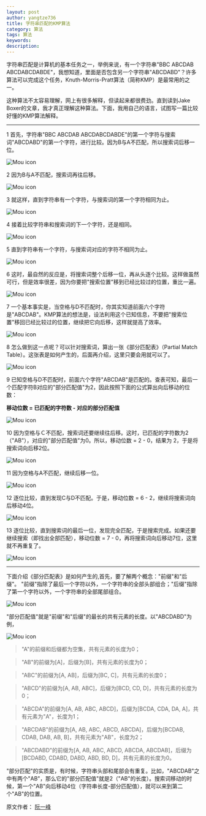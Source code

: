 ```yaml
---
layout: post
author: yangtze736
title: 字符串匹配的KMP算法
category: 算法
tags: 算法
keywords: 
description: 
---
```


字符串匹配是计算机的基本任务之一，举例来说，有一个字符串"BBC ABCDAB ABCDABCDABDE"，我想知道，里面是否包含另一个字符串"ABCDABD"？许多算法可以完成这个任务，Knuth-Morris-Pratt算法（简称KMP）是最常用的之一。

这种算法不太容易理解，网上有很多解释，但读起来都很费劲。直到读到Jake Boxer的文章，我才真正理解这种算法。下面，我用自己的语言，试图写一篇比较好懂的KMP算法解释。

<!-- more -->

-----

1 首先，字符串"BBC ABCDAB ABCDABCDABDE"的第一个字符与搜索词"ABCDABD"的第一个字符，进行比较。因为B与A不匹配，所以搜索词后移一位。

![Mou icon](http://yangtze736.github.io/public/img/algo/KMP-1.png)

2 因为B与A不匹配，搜索词再往后移。

![Mou icon](http://yangtze736.github.io/public/img/algo/KMP-2.png)

3 就这样，直到字符串有一个字符，与搜索词的第一个字符相同为止。

![Mou icon](http://yangtze736.github.io/public/img/algo/KMP-3.png)

4 接着比较字符串和搜索词的下一个字符，还是相同。

![Mou icon](http://yangtze736.github.io/public/img/algo/KMP-4.png)

5 直到字符串有一个字符，与搜索词对应的字符不相同为止。

![Mou icon](http://yangtze736.github.io/public/img/algo/KMP-5.png)

6 这时，最自然的反应是，将搜索词整个后移一位，再从头逐个比较。这样做虽然可行，但是效率很差，因为你要把"搜索位置"移到已经比较过的位置，重比一遍。

![Mou icon](http://yangtze736.github.io/public/img/algo/KMP-6.png)

7 一个基本事实是，当空格与D不匹配时，你其实知道前面六个字符是"ABCDAB"。KMP算法的想法是，设法利用这个已知信息，不要把"搜索位置"移回已经比较过的位置，继续把它向后移，这样就提高了效率。

![Mou icon](http://yangtze736.github.io/public/img/algo/KMP-7.png)

8 怎么做到这一点呢？可以针对搜索词，算出一张《部分匹配表》（Partial Match Table）。这张表是如何产生的，后面再介绍，这里只要会用就可以了。

![Mou icon](http://yangtze736.github.io/public/img/algo/KMP-8.png)

9 已知空格与D不匹配时，前面六个字符"ABCDAB"是匹配的。查表可知，最后一个匹配字符B对应的"部分匹配值"为2，因此按照下面的公式算出向后移动的位数：

**移动位数 = 已匹配的字符数 - 对应的部分匹配值**

![Mou icon](http://yangtze736.github.io/public/img/algo/KMP-9.png)

10 因为空格与Ｃ不匹配，搜索词还要继续往后移。这时，已匹配的字符数为2（"AB"），对应的"部分匹配值"为0。所以，移动位数 = 2 - 0，结果为 2，于是将搜索词向后移2位。

![Mou icon](http://yangtze736.github.io/public/img/algo/KMP-10.png)

11 因为空格与A不匹配，继续后移一位。

![Mou icon](http://yangtze736.github.io/public/img/algo/KMP-11.png)

12 逐位比较，直到发现C与D不匹配。于是，移动位数 = 6 - 2，继续将搜索词向后移动4位。

![Mou icon](http://yangtze736.github.io/public/img/algo/KMP-12.png)

13 逐位比较，直到搜索词的最后一位，发现完全匹配，于是搜索完成。如果还要继续搜索（即找出全部匹配），移动位数 = 7 - 0，再将搜索词向后移动7位，这里就不再重复了。

![Mou icon](http://yangtze736.github.io/public/img/algo/KMP-13.png)

-----

下面介绍《部分匹配表》是如何产生的,首先，要了解两个概念："前缀"和"后缀"。 "前缀"指除了最后一个字符以外，一个字符串的全部头部组合；"后缀"指除了第一个字符以外，一个字符串的全部尾部组合。

![Mou icon](http://yangtze736.github.io/public/img/algo/KMP-14.png)

"部分匹配值"就是"前缀"和"后缀"的最长的共有元素的长度。以"ABCDABD"为例，

![Mou icon](http://yangtze736.github.io/public/img/algo/KMP-8.png)

> "A"的前缀和后缀都为空集，共有元素的长度为0；

> "AB"的前缀为[A]，后缀为[B]，共有元素的长度为0；

> "ABC"的前缀为[A, AB]，后缀为[BC, C]，共有元素的长度0；

> "ABCD"的前缀为[A, AB, ABC]，后缀为[BCD, CD, D]，共有元素的长度为0；

> "ABCDA"的前缀为[A, AB, ABC, ABCD]，后缀为[BCDA, CDA, DA, A]，共有元素为"A"，长度为1；

> "ABCDAB"的前缀为[A, AB, ABC, ABCD, ABCDA]，后缀为[BCDAB, CDAB, DAB, AB, B]，共有元素为"AB"，长度为2；

> "ABCDABD"的前缀为[A, AB, ABC, ABCD, ABCDA, ABCDAB]，后缀为[BCDABD, CDABD, DABD, ABD, BD, D]，共有元素的长度为0。

"部分匹配"的实质是，有时候，字符串头部和尾部会有重复。比如，"ABCDAB"之中有两个"AB"，那么它的"部分匹配值"就是2（"AB"的长度）。搜索词移动的时候，第一个"AB"向后移动4位（字符串长度-部分匹配值），就可以来到第二个"AB"的位置。

原文作者： [阮一峰](http://www.ruanyifeng.com/blog/2013/05/Knuth%E2%80%93Morris%E2%80%93Pratt_algorithm.html)
